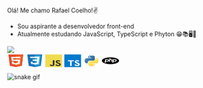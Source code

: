 Olá! Me chamo Rafael Coelho!✌️

- Sou aspirante a desenvolvedor front-end
- Atualmente estudando JavaScript, TypeScript e Phyton 😁📚🖥️🚀

<div>
  <a href='https://github.com/faelcoelho84'></a>
  <img height="180em" src="https://github-readme-stats.vercel.app/api?username=faeldcoelho84&theme=yeblu&show_icons=true&include_all_commits=false&count_private=false"/>
  <!--<img height="180em" src="https://github-readme-stats.vercel.app/api/top-langs/?username=faeldcoelho84&layout=compact&langs_count=16theme=dracula"/>
</div>-->
<div style="display: inline_block">
  <img align="center" alt=fael-HTML" height="30" width="40" src="https://raw.githubusercontent.com/devicons/devicon/master/icons/html5/html5-original.svg"/>
  <img align="center" alt=fael-CSS" height="30" width="40" src="https://raw.githubusercontent.com/devicons/devicon/master/icons/css3/css3-original.svg"/>
  <img align="center" alt=fael-Js" height="30" width="40" src="https://raw.githubusercontent.com/devicons/devicon/master/icons/javascript/javascript-original.svg"/>
  <img align="center" alt=fael-Ts" height="30" width="40" src="https://raw.githubusercontent.com/devicons/devicon/master/icons/typescript/typescript-plain.svg"/>
  <img align="center" alt=fael-Python" height="30" width="40" src="https://raw.githubusercontent.com/devicons/devicon/master/icons/python/python-original.svg"/>
  <img align="center" alt=fael-PHP" height="30" width="40" src="https://raw.githubusercontent.com/devicons/devicon/master/icons/php/php-plain.svg"/>  
</div>

  ![snake gif](https://github.com/faeldcoelho84/faeldcoelho84/blob/output/github-contribution-grid-snake.svg)
<!--
**faeldcoelho84/faeldcoelho84** is a ✨ _special_ ✨ repository because its `README.md` (this file) appears on your GitHub profile.

Here are some ideas to get you started:

- 🔭 I’m currently working on ...
- 🌱 I’m currently learning ...
- 👯 I’m looking to collaborate on ...
- 🤔 I’m looking for help with ...
- 💬 Ask me about ...
- 📫 How to reach me: ...
- 😄 Pronouns: ...
- ⚡ Fun fact: ...
-->

